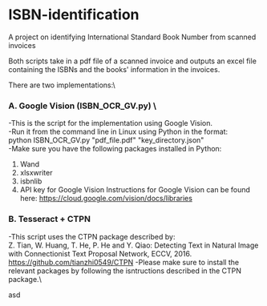 # ISBN-identification
A project on identifying International Standard Book Number from scanned invoices

Both scripts take in a pdf file of a scanned invoice and outputs an excel file containing the ISBNs and the books' information in the invoices.

There are two implementations:\
### A. Google Vision (ISBN_OCR_GV.py) \
-This is the script for the implementation using Google Vision. \
-Run it from the command line in Linux using Python in the format: \
python ISBN_OCR_GV.py "pdf_file.pdf" "key_directory.json" \
-Make sure you have the following packages installed in Python:
1. Wand 
2. xlsxwriter 
3. isbnlib 
4. API key for Google Vision
Instructions for Google Vision can be found here: 
https://cloud.google.com/vision/docs/libraries

### B. Tesseract + CTPN 
-This script uses the CTPN package described by: \
Z. Tian, W. Huang, T. He, P. He and Y. Qiao: Detecting Text in Natural Image with
Connectionist Text Proposal Network, ECCV, 2016. \
https://github.com/tianzhi0549/CTPN
-Please make sure to install the relevant packages by following the isntructions described in the CTPN package.\ 


asd
